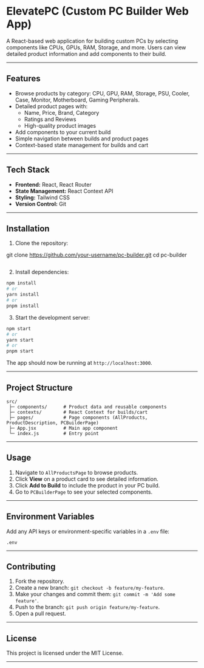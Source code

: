 ﻿
# ElevatePC (Custom PC Builder Web App)

A React-based web application for building custom PCs by selecting components like CPUs, GPUs, RAM, Storage, and more. Users can view detailed product information and add components to their build.

---

## Features

- Browse products by category: CPU, GPU, RAM, Storage, PSU, Cooler, Case, Monitor, Motherboard, Gaming Peripherals.
- Detailed product pages with:
  - Name, Price, Brand, Category
  - Ratings and Reviews
  - High-quality product images
- Add components to your current build
- Simple navigation between builds and product pages
- Context-based state management for builds and cart

---

## Tech Stack

- **Frontend:** React, React Router
- **State Management:** React Context API
- **Styling:** Tailwind CSS
- **Version Control:** Git

---

## Installation

1. Clone the repository:

git clone https://github.com/your-username/pc-builder.git
cd pc-builder
````
````
2. Install dependencies:

```bash
npm install
# or
yarn install
# or
pnpm install
```

3. Start the development server:

```bash
npm start
# or
yarn start
# or
pnpm start
```

The app should now be running at `http://localhost:3000`.

---

## Project Structure

```
src/
 ├─ components/      # Product data and reusable components
 ├─ contexts/        # React Context for builds/cart
 ├─ pages/           # Page components (AllProducts, ProductDescription, PCBuilderPage)
 ├─ App.jsx          # Main app component
 └─ index.js         # Entry point
```

---

## Usage

1. Navigate to `AllProductsPage` to browse products.
2. Click **View** on a product card to see detailed information.
3. Click **Add to Build** to include the product in your PC build.
4. Go to `PCBuilderPage` to see your selected components.

---

## Environment Variables

Add any API keys or environment-specific variables in a `.env` file:

```
.env
```

---

## Contributing

1. Fork the repository.
2. Create a new branch: `git checkout -b feature/my-feature`.
3. Make your changes and commit them: `git commit -m 'Add some feature'`.
4. Push to the branch: `git push origin feature/my-feature`.
5. Open a pull request.

---

## License

This project is licensed under the MIT License.

---




